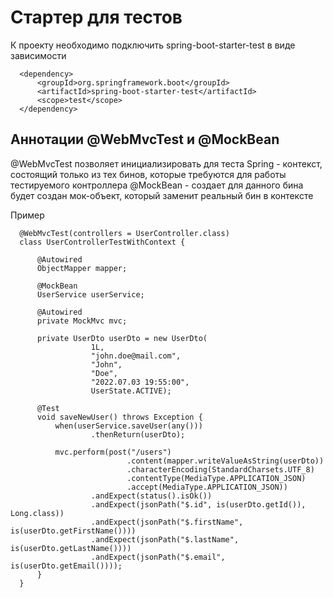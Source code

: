 # Стартер для тестов
К проекту необходимо подключить spring-boot-starter-test в виде зависимости
```
  <dependency>
      <groupId>org.springframework.boot</groupId>
      <artifactId>spring-boot-starter-test</artifactId>
      <scope>test</scope>
  </dependency>
```

## Аннотации @WebMvcTest и @MockBean
 @WebMvcTest позволяет инициализировать для теста Spring - контекст, состоящий только из тех бинов, которые требуются для работы тестируемого контроллера
 @MockBean - создает для данного бина будет создан мок-объект, который заменит реальный бин в контексте

 Пример 
```
  @WebMvcTest(controllers = UserController.class)
  class UserControllerTestWithContext {
  
      @Autowired
      ObjectMapper mapper;
  
      @MockBean
      UserService userService;
  
      @Autowired
      private MockMvc mvc;
  
      private UserDto userDto = new UserDto(
                  1L,
                  "john.doe@mail.com",
                  "John",
                  "Doe",
                  "2022.07.03 19:55:00",
                  UserState.ACTIVE);
  
      @Test
      void saveNewUser() throws Exception {
          when(userService.saveUser(any()))
                  .thenReturn(userDto);
  
          mvc.perform(post("/users")
                          .content(mapper.writeValueAsString(userDto))
                          .characterEncoding(StandardCharsets.UTF_8)
                          .contentType(MediaType.APPLICATION_JSON)
                          .accept(MediaType.APPLICATION_JSON))
                  .andExpect(status().isOk())
                  .andExpect(jsonPath("$.id", is(userDto.getId()), Long.class))
                  .andExpect(jsonPath("$.firstName", is(userDto.getFirstName())))
                  .andExpect(jsonPath("$.lastName", is(userDto.getLastName())))
                  .andExpect(jsonPath("$.email", is(userDto.getEmail())));
      }
  }
```
